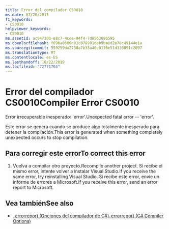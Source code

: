 ```yaml
---
title: Error del compilador CS0010
ms.date: 07/20/2015
f1_keywords:
- CS0010
helpviewer_keywords:
- CS0010
ms.assetid: ac94730b-e8c7-4cee-94f4-7d856369b595
ms.openlocfilehash: f696a0606d01c078991deb9ba8d2e76c49144e1a
ms.sourcegitcommit: 559259da2738a7b33a46c0130e51d336091c2097
ms.translationtype: MT
ms.contentlocale: es-ES
ms.lasthandoff: 10/22/2019
ms.locfileid: "72771704"
---
```

# <a name="compiler-error-cs0010"></a><span data-ttu-id="37cbf-102">Error del compilador CS0010</span><span class="sxs-lookup"><span data-stu-id="37cbf-102">Compiler Error CS0010</span></span>
<span data-ttu-id="37cbf-103">Error irrecuperable inesperado: 'error'.</span><span class="sxs-lookup"><span data-stu-id="37cbf-103">Unexpected fatal error -- 'error'.</span></span>  
  
 <span data-ttu-id="37cbf-104">Este error se genera cuando se produce algo totalmente inesperado para detener la compilación.</span><span class="sxs-lookup"><span data-stu-id="37cbf-104">This error is generated when something completely unexpected occurs to stop compilation.</span></span>  
  
## <a name="to-correct-this-error"></a><span data-ttu-id="37cbf-105">Para corregir este error</span><span class="sxs-lookup"><span data-stu-id="37cbf-105">To correct this error</span></span>  
  
1. <span data-ttu-id="37cbf-106">Vuelva a compilar otro proyecto.</span><span class="sxs-lookup"><span data-stu-id="37cbf-106">Recompile another project.</span></span> <span data-ttu-id="37cbf-107">Si recibe el mismo error, intente volver a instalar Visual Studio.</span><span class="sxs-lookup"><span data-stu-id="37cbf-107">If you receive the same error, try reinstalling Visual Studio.</span></span> <span data-ttu-id="37cbf-108">Si recibe este error, envíe un informe de errores a Microsoft.</span><span class="sxs-lookup"><span data-stu-id="37cbf-108">If you receive this error, send an error report to Microsoft.</span></span>  
  
## <a name="see-also"></a><span data-ttu-id="37cbf-109">Vea también</span><span class="sxs-lookup"><span data-stu-id="37cbf-109">See also</span></span>

- [<span data-ttu-id="37cbf-110">-errorreport (Opciones del compilador de C#)</span><span class="sxs-lookup"><span data-stu-id="37cbf-110">-errorreport (C# Compiler Options)</span></span>](../language-reference/compiler-options/errorreport-compiler-option.md)
